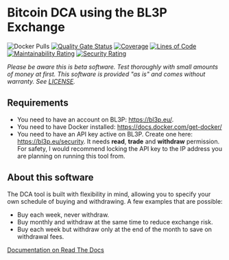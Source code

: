# Bitcoin DCA using the BL3P Exchange

![Docker Pulls](https://img.shields.io/docker/pulls/jorijn/bl3p-dca)
[![Quality Gate Status](https://sonarcloud.io/api/project_badges/measure?project=Jorijn_bl3p-dca&metric=alert_status)](https://sonarcloud.io/dashboard?id=Jorijn_bl3p-dca)
[![Coverage](https://sonarcloud.io/api/project_badges/measure?project=Jorijn_bl3p-dca&metric=coverage)](https://sonarcloud.io/dashboard?id=Jorijn_bl3p-dca)
[![Lines of Code](https://sonarcloud.io/api/project_badges/measure?project=Jorijn_bl3p-dca&metric=ncloc)](https://sonarcloud.io/dashboard?id=Jorijn_bl3p-dca)
[![Maintainability Rating](https://sonarcloud.io/api/project_badges/measure?project=Jorijn_bl3p-dca&metric=sqale_rating)](https://sonarcloud.io/dashboard?id=Jorijn_bl3p-dca)
[![Security Rating](https://sonarcloud.io/api/project_badges/measure?project=Jorijn_bl3p-dca&metric=security_rating)](https://sonarcloud.io/dashboard?id=Jorijn_bl3p-dca)

_Please be aware this is beta software. Test thoroughly with small amounts of money at first. This software is provided "as is" and comes without warranty. See [LICENSE](LICENSE)._

## Requirements
* You need to have an account on BL3P: https://bl3p.eu/.
* You need to have Docker installed: https://docs.docker.com/get-docker/
* You need to have an API key active on BL3P. Create one here: https://bl3p.eu/security. It needs **read**, **trade** and **withdraw** permission. For safety, I would recommend locking the API key to the IP address you are planning on running this tool from.

## About this software
The DCA tool is built with flexibility in mind, allowing you to specify your own schedule of buying and withdrawing. A few examples that are possible:

* Buy each week, never withdraw.
* Buy monthly and withdraw at the same time to reduce exchange risk.
* Buy each week but withdraw only at the end of the month to save on withdrawal fees.

[Documentation on Read The Docs](https://bl3p-dca.readthedocs.io/en/latest/)
